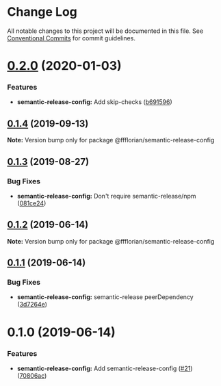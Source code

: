 # Change Log

All notable changes to this project will be documented in this file.
See [Conventional Commits](https://conventionalcommits.org) for commit guidelines.

# [0.2.0](https://github.com/ffflorian/config/tree/master/packages/semantic-release-config/compare/@ffflorian/semantic-release-config@0.1.4...@ffflorian/semantic-release-config@0.2.0) (2020-01-03)


### Features

* **semantic-release-config:** Add skip-checks ([b691596](https://github.com/ffflorian/config/tree/master/packages/semantic-release-config/commit/b691596))





## [0.1.4](https://github.com/ffflorian/config/tree/master/packages/semantic-release-config/compare/@ffflorian/semantic-release-config@0.1.3...@ffflorian/semantic-release-config@0.1.4) (2019-09-13)

**Note:** Version bump only for package @ffflorian/semantic-release-config





## [0.1.3](https://github.com/ffflorian/config/tree/master/packages/semantic-release-config/compare/@ffflorian/semantic-release-config@0.1.2...@ffflorian/semantic-release-config@0.1.3) (2019-08-27)


### Bug Fixes

* **semantic-release-config:** Don't require semantic-release/npm ([081ce24](https://github.com/ffflorian/config/tree/master/packages/semantic-release-config/commit/081ce24))





## [0.1.2](https://github.com/ffflorian/config/tree/master/packages/semantic-release-config/compare/@ffflorian/semantic-release-config@0.1.1...@ffflorian/semantic-release-config@0.1.2) (2019-06-14)

**Note:** Version bump only for package @ffflorian/semantic-release-config





## [0.1.1](https://github.com/ffflorian/config/tree/master/packages/semantic-release-config/compare/@ffflorian/semantic-release-config@0.1.0...@ffflorian/semantic-release-config@0.1.1) (2019-06-14)


### Bug Fixes

* **semantic-release-config:** semantic-release peerDependency ([3d7264e](https://github.com/ffflorian/config/tree/master/packages/semantic-release-config/commit/3d7264e))





# 0.1.0 (2019-06-14)


### Features

* **semantic-release-config:** Add semantic-release-config ([#21](https://github.com/ffflorian/config/tree/master/packages/semantic-release-config/issues/21)) ([70806ac](https://github.com/ffflorian/config/tree/master/packages/semantic-release-config/commit/70806ac))
